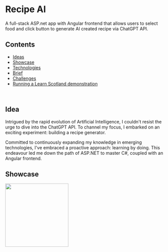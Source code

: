 # Recipe AI

A full-stack ASP.net app with Angular frontend that allows users to select food and click button to generate AI created recipe via ChatGPT API.




## Contents 

* [Ideas](#idea)
* [Showcase](#showcase)
* [Technologies](#technologies)
* [Brief](#brief)
* [Challenges](#challenges)
* [Running a Learn Scotland demonstration](#running-a-learn-scotland-demonstration)


<br>

## Idea

Intrigued by the rapid evolution of Artificial Intelligence, I couldn't resist the urge to dive into the ChatGPT API. To channel my focus, I embarked on an exciting experiment: building a recipe generator. 

Committed to continuously expanding my knowledge in emerging technologies, I've embraced a proactive approach: learning by doing.
This endeavour led me down the path of ASP.NET to master C#, coupled with an Angular frontend. 


## Showcase

<img src="https://github.com/dvdjms/Recipe-AI/assets/21125062/320b6972-7b72-4df9-b051-a03177d02f30" width="200">




